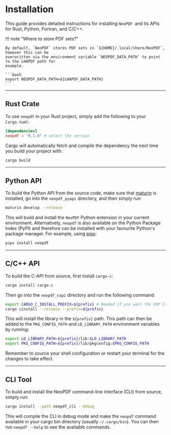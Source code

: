 # Installation

This guide provides detailed instructions for installing `NeoPDF `and its APIs for Rust, Python,
Fortran, and C/C++.

!!! note "Where to store PDF sets?"

    By default, `NeoPDF` stores PDF sets in `${HOME}/.local/share/NeoPDF`, however this can be
    overwritten via the environment variable `NEOPDF_DATA_PATH` to point to the LHAPDF path for
    example.

    ```bash
    export NEOPDF_DATA_PATH=${LHAPDF_DATA_PATH}
    ```

---

## Rust Crate

To use `neopdf` in your Rust project, simply add the following to your `Cargo.toml`:

```toml
[dependencies]
neopdf = "0.1.0" # select the version
```

Cargo will automatically fetch and compile the dependency the next time you build your project with:

```bash
cargo build
```

---

## Python API

To build the Python API from the source code, make sure that [maturin](https://www.maturin.rs/) is
installed, go into the `neopdf_pyapi` directory, and then simply run:

```bash
maturin develop --release
```

This will build and install the `NeoPDF` Python extension in your current environment. Alternatively,
`neopdf` is  also available on the Python Package Index (PyPI) and therefore can be installed with
your favourite Python's package manager. For example, using [pipx](https://pipx.pypa.io/stable/):

```bash
pipx install neopdf
```

---

## C/C++ API

To build the C-API from source, first install `cargo-c`:

```bash
cargo install cargo-c
```

Then go into the `neopdf_capi` directory and run the following command:

```bash
export CARGO_C_INSTALL_PREFIX=${prefix} # Needed if you want the OOP C++ header
cargo cinstall --release --prefix=${prefix}
```

This will install the library in the `${prefix}` path. This path can then be added to the `PKG_CONFIG_PATH`
and `LD_LIBRARY_PATH` environment variables by running:

```bash
export LD_LIBRARY_PATH=${prefix}/lib:$LD_LIBRARY_PATH
export PKG_CONFIG_PATH=${prefix}/lib/pkgconfig:$PKG_CONFIG_PATH
```

Remember to source your shell configuration or restart your terminal for the changes to take effect.

---

## CLI Tool

To build and install the NeoPDF command-line interface (CLI) from source, simply run:

```bash
cargo install --path neopdf_cli --debug
```

This will compile the CLI in debug mode and make the `neopdf` command available in your
cargo bin directory (usually `~/.cargo/bin`). You can then run `neopdf --help` to see
the available commands.

